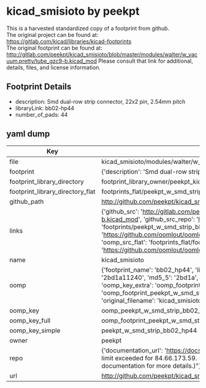 # kicad_smisioto by peekpt  
This is a harvested standardized copy of a footprint from github.  
The original project can be found at:  
https://gitlab.com/kicad/libraries/kicad-footprints  
The original footprint can be found at:
http://gitlab.com/peekpt/kicad_smisioto/blob/master/modules/walter/w_vacuum.pretty/tube_gzc9-b.kicad_mod
Please consult that link for additional, details, files, and license information.  
## Footprint Details
* description: Smd dual-row strip connector, 22x2 pin, 2.54mm pitch  
* libraryLink: bb02-hp44  
* number_of_pads: 44  
## yaml dump  
| Key | Value |  
| --- | --- |  
| file | kicad_smisioto/modules/walter/w_smd_strip.pretty/bb02-hp44.kicad_mod |  
| footprint | {'description': 'Smd dual-row strip connector, 22x2 pin, 2.54mm pitch', 'libraryLink': 'bb02-hp44', 'number_of_pads': 44} |  
| footprint_library_directory | footprint_library_owner/peekpt_kicad_smisioto |  
| footprint_library_directory_flat | footprints_flat/peekpt_w_smd_strip_bb02_hp44/working |  
| github_path | http://github.com/peekpt/kicad_smisioto/blob/master/modules/walter/w_smd_strip.pretty/bb02-hp44.kicad_mod |  
| links | {'github_src': 'http://gitlab.com/peekpt/kicad_smisioto/blob/master/modules/walter/w_vacuum.pretty/tube_gzc9-b.kicad_mod', 'github_src_repo': 'https://gitlab.com/kicad/libraries/kicad-footprints', 'oomp_bot': 'footprints/peekpt_w_smd_strip_bb02_hp44/working', 'oomp_bot_github': 'https://github.com/oomlout/oomlout_oomp_footprint_bot/tree/main/footprints/peekpt_w_smd_strip_bb02_hp44/working', 'oomp_src_flat': 'footprints_flat/footprints_flat/peekpt_w_smd_strip_bb02_hp44/working', 'oomp_src_flat_github': 'https://github.com/oomlout/oomlout_oomp_footprint_src/tree/main/footprints_flat/peekpt_w_smd_strip_bb02_hp44/working'} |  
| name | kicad_smisioto |  
| oomp | {'footprint_name': 'bb02_hp44', 'library_name': 'w_smd_strip', 'md5': '2bd1a11240207d03c81db34733dc527a', 'md5_10': '2bd1a11240', 'md5_5': '2bd1a', 'md5_6': '2bd1a1', 'oomp_key': 'oomp_peekpt_w_smd_strip_bb02_hp44', 'oomp_key_extra': 'oomp_footprint_peekpt_w_smd_strip_bb02_hp44', 'oomp_key_full': 'oomp_footprint_peekpt_w_smd_strip_bb02_hp44_2bd1a1', 'oomp_key_simple': 'peekpt_w_smd_strip_bb02_hp44', 'original_filename': 'kicad_smisioto/modules/walter/w_smd_strip.pretty/bb02-hp44.kicad_mod', 'owner_name': 'peekpt'} |  
| oomp_key | oomp_peekpt_w_smd_strip_bb02_hp44 |  
| oomp_key_full | oomp_footprint_peekpt_w_smd_strip_bb02_hp44 |  
| oomp_key_simple | peekpt_w_smd_strip_bb02_hp44 |  
| owner | peekpt |  
| repo | {'documentation_url': 'https://docs.github.com/rest/overview/resources-in-the-rest-api#rate-limiting', 'message': "API rate limit exceeded for 84.66.173.59. (But here's the good news: Authenticated requests get a higher rate limit. Check out the documentation for more details.)"} |  
| url | http://github.com/peekpt/kicad_smisioto |  

